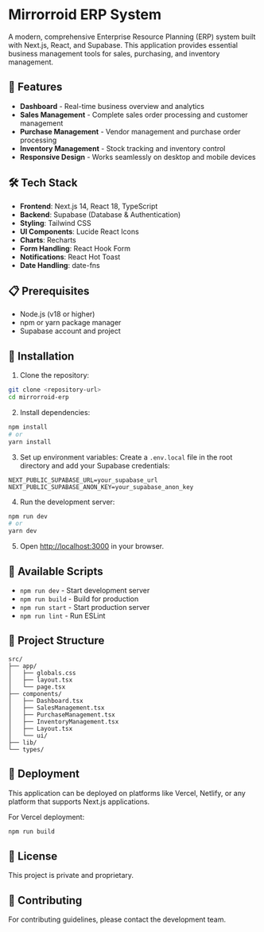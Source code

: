 # Mirrorroid ERP System

A modern, comprehensive Enterprise Resource Planning (ERP) system built with Next.js, React, and Supabase. This application provides essential business management tools for sales, purchasing, and inventory management.

## 🚀 Features

- **Dashboard** - Real-time business overview and analytics
- **Sales Management** - Complete sales order processing and customer management
- **Purchase Management** - Vendor management and purchase order processing
- **Inventory Management** - Stock tracking and inventory control
- **Responsive Design** - Works seamlessly on desktop and mobile devices

## 🛠️ Tech Stack

- **Frontend**: Next.js 14, React 18, TypeScript
- **Backend**: Supabase (Database & Authentication)
- **Styling**: Tailwind CSS
- **UI Components**: Lucide React Icons
- **Charts**: Recharts
- **Form Handling**: React Hook Form
- **Notifications**: React Hot Toast
- **Date Handling**: date-fns

## 📋 Prerequisites

- Node.js (v18 or higher)
- npm or yarn package manager
- Supabase account and project

## 🔧 Installation

1. Clone the repository:
```bash
git clone <repository-url>
cd mirrorroid-erp
```

2. Install dependencies:
```bash
npm install
# or
yarn install
```

3. Set up environment variables:
Create a `.env.local` file in the root directory and add your Supabase credentials:
```env
NEXT_PUBLIC_SUPABASE_URL=your_supabase_url
NEXT_PUBLIC_SUPABASE_ANON_KEY=your_supabase_anon_key
```

4. Run the development server:
```bash
npm run dev
# or
yarn dev
```

5. Open [http://localhost:3000](http://localhost:3000) in your browser.

## 🔨 Available Scripts

- `npm run dev` - Start development server
- `npm run build` - Build for production
- `npm run start` - Start production server
- `npm run lint` - Run ESLint

## 📁 Project Structure

```
src/
├── app/
│   ├── globals.css
│   ├── layout.tsx
│   └── page.tsx
├── components/
│   ├── Dashboard.tsx
│   ├── SalesManagement.tsx
│   ├── PurchaseManagement.tsx
│   ├── InventoryManagement.tsx
│   ├── Layout.tsx
│   └── ui/
├── lib/
└── types/
```

## 🚀 Deployment

This application can be deployed on platforms like Vercel, Netlify, or any platform that supports Next.js applications.

For Vercel deployment:
```bash
npm run build
```

## 📄 License

This project is private and proprietary.

## 🤝 Contributing

For contributing guidelines, please contact the development team.
